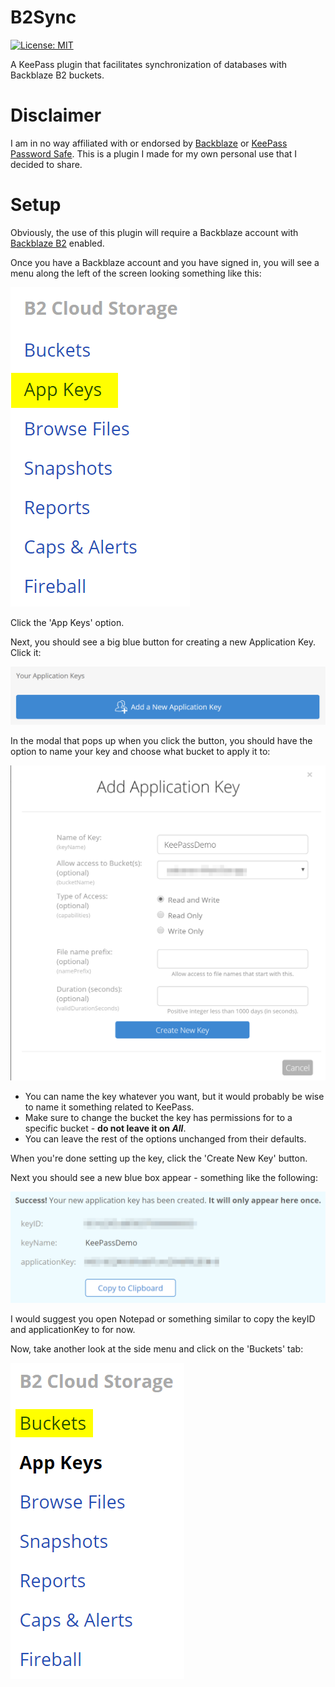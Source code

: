 # B2Sync
[![License: MIT](https://img.shields.io/badge/License-MIT-yellow.svg)](https://opensource.org/licenses/MIT)

A KeePass plugin that facilitates synchronization of databases with Backblaze B2 buckets.

# Disclaimer
I am in no way affiliated with or endorsed by [Backblaze](https://www.backblaze.com/) or [KeePass Password Safe](https://keepass.info/).
This is a plugin I made for my own personal use that I decided to share.

# Setup
Obviously, the use of this plugin will require a Backblaze account with [Backblaze B2](https://www.backblaze.com/b2/cloud-storage.html) enabled.

Once you have a Backblaze account and you have signed in, you will see a menu along the left of the screen looking something like this:

![A screenshot of the side menu of a Backblaze account, with the 'App Keys' menu option highlighted in yellow](/TutFiles/Step1.png "Click the 'App Keys' option")

Click the 'App Keys' option.



Next, you should see a big blue button for creating a new Application Key. Click it:

![A screenshot of a section of the 'App Keys' page, with a big blue button labelled 'Add a New Application Key'](/TutFiles/Step2.png "Click the blue button")



In the modal that pops up when you click the button, you should have the option to name your key and choose what bucket to apply it to:

![A screenshot of the modal that pops up when the button is clicked, with an option to name the key and choose it's applicable bucket, among other options](/TutFiles/Step3.png "Name the key whatever you want, but probably KeePass related")

* You can name the key whatever you want, but it would probably be wise to name it something related to KeePass.
* Make sure to change the bucket the key has permissions for to a specific bucket - **do not leave it on *All***.
* You can leave the rest of the options unchanged from their defaults.

When you're done setting up the key, click the 'Create New Key' button.



Next you should see a new blue box appear - something like the following:

![A blue box with the text 'Success! Your new application key has been created. It will only appear here once.' along the top, containing the information about the new application key.](/TutFiles/Step4.png "Make sure to copy the key ID and the application key, and put them in a notepad or something for now.")

I would suggest you open Notepad or something similar to copy the keyID and applicationKey to for now.



Now, take another look at the side menu and click on the 'Buckets' tab:

![A screenshot of the side menu of a Backblaze account, with the 'Buckets' menu option highlighted in yellow](/TutFiles/Step5.png "Click the 'Buckets' option, but make sure you have saved the application key somewhere for now.")


